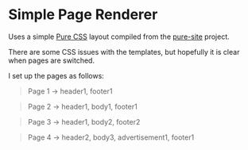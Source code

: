 Simple Page Renderer
====================

Uses a simple [Pure CSS][pure] layout compiled from the [pure-site][] project.

There are some CSS issues with the templates, but hopefully it is clear when pages are switched.

I set up the pages as follows:

> Page 1 -> header1, footer1

> Page 2 -> header1, body1, footer1

> Page 3 -> header1, body2, footer2

> Page 4 -> header2, body3, advertisement1, footer1

[pure]: http://purecss.io/
[pure-site]: https://github.com/yui/pure-site

